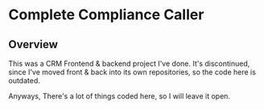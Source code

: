 # Complete Compliance Caller

## Overview
This was a CRM Frontend & backend project I've done. It's discontinued, since I've moved front & back into its own repositories, so the code here is outdated.


Anyways, There's a lot of things coded here, so I will leave it open.
